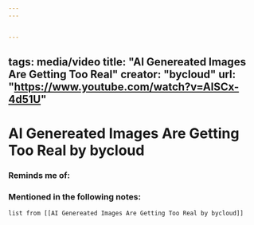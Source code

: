 ```yaml
---
---


---
```

tags: media/video
title: "AI Genereated Images Are Getting Too Real"
creator: "bycloud"
url: "https://www.youtube.com/watch?v=AlSCx-4d51U" 
---
# AI Genereated Images Are Getting Too Real by bycloud
### Reminds me of:

### Mentioned in the following notes:
```dataview
list from [[AI Genereated Images Are Getting Too Real by bycloud]]
```

